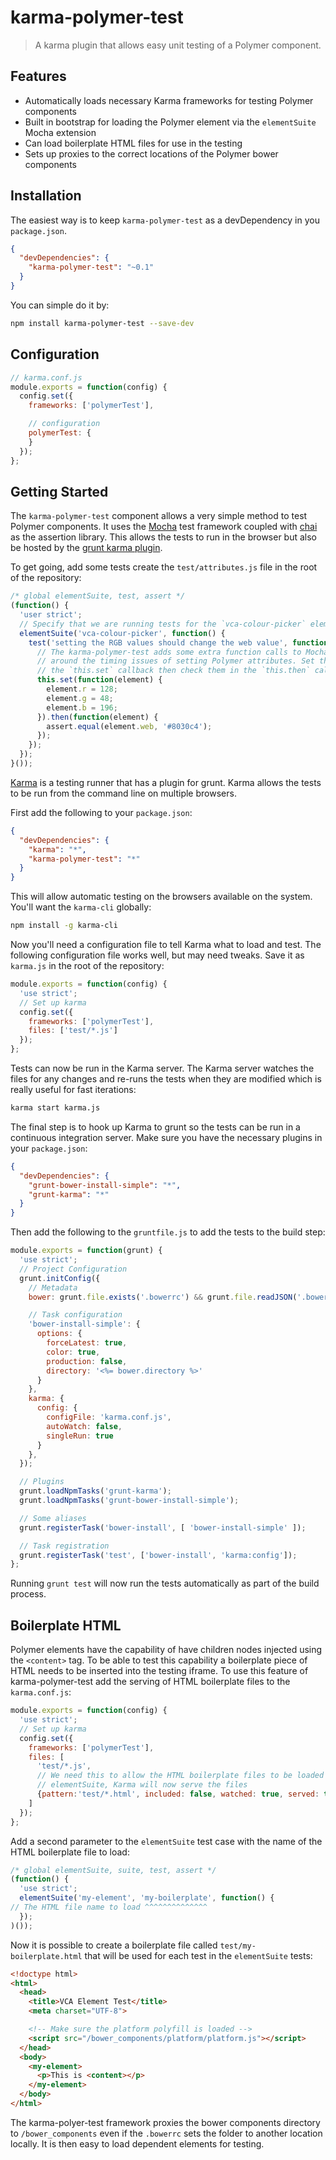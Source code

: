 # karma-polymer-test

> A karma plugin that allows easy unit testing of a Polymer component.

## Features

 * Automatically loads necessary Karma frameworks for testing Polymer components
 * Built in bootstrap for loading the Polymer element via the `elementSuite` Mocha extension
 * Can load boilerplate HTML files for use in the testing
 * Sets up proxies to the correct locations of the Polymer bower components

## Installation

The easiest way is to keep `karma-polymer-test` as a devDependency in you `package.json`.

```json
{
  "devDependencies": {
    "karma-polymer-test": "~0.1"
  }
}
```

You can simple do it by:
```bash
npm install karma-polymer-test --save-dev
```

## Configuration
```js
// karma.conf.js
module.exports = function(config) {
  config.set({
    frameworks: ['polymerTest'],

    // configuration
    polymerTest: {
    }
  });
};
```

## Getting Started

The `karma-polymer-test` component allows a very simple method to test Polymer components. It uses the [Mocha](http://visionmedia.github.io/mocha/) test framework coupled with [chai](http://chaijs.com/) as the assertion library. This allows the tests to run in the browser but also be hosted by the [grunt karma plugin](https://www.npmjs.org/package/grunt-karma).

To get going, add some tests create the `test/attributes.js` file in the root of the repository:

```javascript
/* global elementSuite, test, assert */
(function() {
  'user strict';
  // Specify that we are running tests for the `vca-colour-picker` element
  elementSuite('vca-colour-picker', function() {
    test('setting the RGB values should change the web value', function(done) {
      // The karma-polymer-test adds some extra function calls to Mocha to work
      // around the timing issues of setting Polymer attributes. Set the attributes in
      // the `this.set` callback then check them in the `this.then` callback
      this.set(function(element) {
        element.r = 128;
        element.g = 48;
        element.b = 196;
      }).then(function(element) {
        assert.equal(element.web, '#8030c4');
      });
    });
  });
}());
```

[Karma](http://karma-runner.github.io/0.12/index.html) is a testing runner that has a plugin for grunt. Karma allows the tests to be run from the command line on multiple browsers.

First add the following to your `package.json`:

```json
{
  "devDependencies": {
    "karma": "*",
    "karma-polymer-test": "*"
  }
}
```

This will allow automatic testing on the browsers available on the system. You'll want the `karma-cli` globally:

```bash
npm install -g karma-cli
```

Now you'll need a configuration file to tell Karma what to load and test. The following configuration file works well, but may need tweaks. Save it as `karma.js` in the root of the repository:

```javascript
module.exports = function(config) {
  'use strict';
  // Set up karma
  config.set({
    frameworks: ['polymerTest'],
    files: ['test/*.js']
  });
};
```

Tests can now be run in the Karma server. The Karma server watches the files for any changes and re-runs the tests when they are modified which is really useful for fast iterations:

```bash
karma start karma.js
```

The final step is to hook up Karma to grunt so the tests can be run in a continuous integration server. Make sure you have the necessary plugins in your `package.json`:

```json
{
  "devDependencies": {
    "grunt-bower-install-simple": "*",
    "grunt-karma": "*"
  }
}
```

Then add the following to the `gruntfile.js` to add the tests to the build step:

```javascript
module.exports = function(grunt) {
  'use strict';
  // Project Configuration
  grunt.initConfig({
    // Metadata
    bower: grunt.file.exists('.bowerrc') && grunt.file.readJSON('.bowerrc') || {directory:'bower_components'},

    // Task configuration
    'bower-install-simple': {
      options: {
        forceLatest: true,
        color: true,
        production: false,
        directory: '<%= bower.directory %>'
      }
    },
    karma: {
      config: {
        configFile: 'karma.conf.js',
        autoWatch: false,
        singleRun: true
      }
    },
  });

  // Plugins
  grunt.loadNpmTasks('grunt-karma');
  grunt.loadNpmTasks('grunt-bower-install-simple');

  // Some aliases
  grunt.registerTask('bower-install', [ 'bower-install-simple' ]);

  // Task registration
  grunt.registerTask('test', ['bower-install', 'karma:config']);
};
```

Running `grunt test` will now run the tests automatically as part of the build process.

## Boilerplate HTML

Polymer elements have the capability of have children nodes injected using the `<content>` tag. To be able to test this
capability a boilerplate piece of HTML needs to be inserted into the testing iframe. To use this feature of
karma-polymer-test add the serving of HTML boilerplate files to the `karma.conf.js`:

```javascript
module.exports = function(config) {
  'use strict';
  // Set up karma
  config.set({
    frameworks: ['polymerTest'],
    files: [
      'test/*.js',
      // We need this to allow the HTML boilerplate files to be loaded via
      // elementSuite, Karma will now serve the files
      {pattern:'test/*.html', included: false, watched: true, served: true}
    ]
  });
};
```

Add a second parameter to the `elementSuite` test case with the name of the HTML boilerplate file to load:

```javascript
/* global elementSuite, suite, test, assert */
(function() {
  'use strict';
  elementSuite('my-element', 'my-boilerplate', function() {
// The HTML file name to load ^^^^^^^^^^^^^^
  });
)());
```

Now it is possible to create a boilerplate file called `test/my-boilerplate.html` that will be used for each test in
the `elementSuite` tests:

```html
<!doctype html>
<html>
  <head>
    <title>VCA Element Test</title>
    <meta charset="UTF-8">

    <!-- Make sure the platform polyfill is loaded -->
    <script src="/bower_components/platform/platform.js"></script>
  </head>
  <body>
    <my-element>
      <p>This is <content></p>
    </my-element>
  </body>
</html>
```

The karma-polyer-test framework proxies the bower components directory to `/bower_components` even if the `.bowerrc`
sets the folder to another location locally. It is then easy to load dependent elements for testing.

